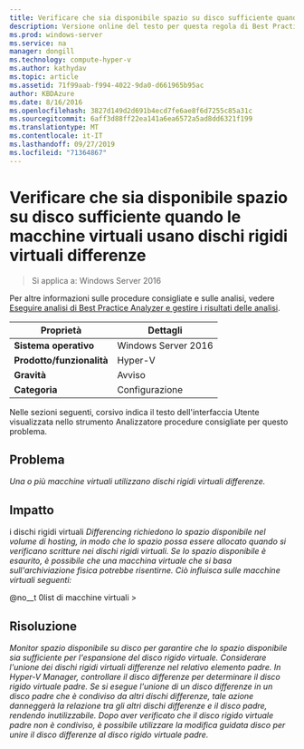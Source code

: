 ```yaml
---
title: Verificare che sia disponibile spazio su disco sufficiente quando le macchine virtuali usano dischi rigidi virtuali differenze
description: Versione online del testo per questa regola di Best Practices Analyzer.
ms.prod: windows-server
ms.service: na
manager: dongill
ms.technology: compute-hyper-v
ms.author: kathydav
ms.topic: article
ms.assetid: 71f99aab-f994-4022-9da0-d661965b95ac
author: KBDAzure
ms.date: 8/16/2016
ms.openlocfilehash: 3827d149d2d691b4ecd7fe6ae8f6d7255c85a31c
ms.sourcegitcommit: 6aff3d88ff22ea141a6ea6572a5ad8dd6321f199
ms.translationtype: MT
ms.contentlocale: it-IT
ms.lasthandoff: 09/27/2019
ms.locfileid: "71364867"
---
```

# <a name="ensure-sufficient-physical-disk-space-is-available-when-virtual-machines-use-differencing-virtual-hard-disks"></a>Verificare che sia disponibile spazio su disco sufficiente quando le macchine virtuali usano dischi rigidi virtuali differenze

>Si applica a: Windows Server 2016

Per altre informazioni sulle procedure consigliate e sulle analisi, vedere [Eseguire analisi di Best Practice Analyzer e gestire i risultati delle analisi](https://go.microsoft.com/fwlink/p/?LinkID=223177).  
  
|Proprietà|Dettagli|  
|-|-|  
|**Sistema operativo**|Windows Server 2016|  
|**Prodotto/funzionalità**|Hyper-V|  
|**Gravità**|Avviso|  
|**Categoria**|Configurazione|  
  
Nelle sezioni seguenti, corsivo indica il testo dell'interfaccia Utente visualizzata nello strumento Analizzatore procedure consigliate per questo problema.  
  
## <a name="issue"></a>Problema  
*Una o più macchine virtuali utilizzano dischi rigidi virtuali differenze.*  
  
## <a name="impact"></a>Impatto  
i dischi rigidi virtuali *Differencing richiedono lo spazio disponibile nel volume di hosting, in modo che lo spazio possa essere allocato quando si verificano scritture nei dischi rigidi virtuali. Se lo spazio disponibile è esaurito, è possibile che una macchina virtuale che si basa sull'archiviazione fisica potrebbe risentirne. Ciò influisca sulle macchine virtuali seguenti:*  
  
@no__t 0list di macchine virtuali >  
  
## <a name="resolution"></a>Risoluzione  
*Monitor spazio disponibile su disco per garantire che lo spazio disponibile sia sufficiente per l'espansione del disco rigido virtuale. Considerare l'unione dei dischi rigidi virtuali differenze nel relativo elemento padre. In Hyper-V Manager, controllare il disco differenze per determinare il disco rigido virtuale padre. Se si esegue l'unione di un disco differenze in un disco padre che è condiviso da altri dischi differenze, tale azione danneggerà la relazione tra gli altri dischi differenze e il disco padre, rendendo inutilizzabile. Dopo aver verificato che il disco rigido virtuale padre non è condiviso, è possibile utilizzare la modifica guidata disco per unire il disco differenze al disco rigido virtuale padre.*  
  


